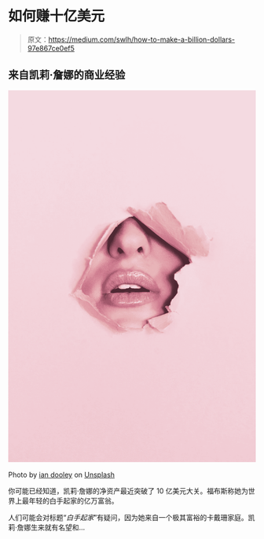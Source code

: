 # 如何赚十亿美元

> 原文：<https://medium.com/swlh/how-to-make-a-billion-dollars-97e867ce0ef5>

## 来自凯莉·詹娜的商业经验

![](img/50a8e01dd703ae0abc23c696fd1dd20d.png)

Photo by [ian dooley](https://unsplash.com/@sadswim?utm_source=medium&utm_medium=referral) on [Unsplash](https://unsplash.com?utm_source=medium&utm_medium=referral)

你可能已经知道，凯莉·詹娜的净资产最近突破了 10 亿美元大关。福布斯称她为世界上最年轻的白手起家的亿万富翁。

人们可能会对标题“*白手起家*”有疑问，因为她来自一个极其富裕的卡戴珊家庭。凯莉·詹娜生来就有名望和…